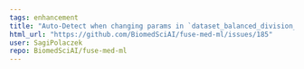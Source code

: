 ```yaml
---
tags: enhancement
title: "Auto-Detect when changing params in `dataset_balanced_division_to_folds(reset_split=False)`"
html_url: "https://github.com/BiomedSciAI/fuse-med-ml/issues/185"
user: SagiPolaczek
repo: BiomedSciAI/fuse-med-ml
---
```


